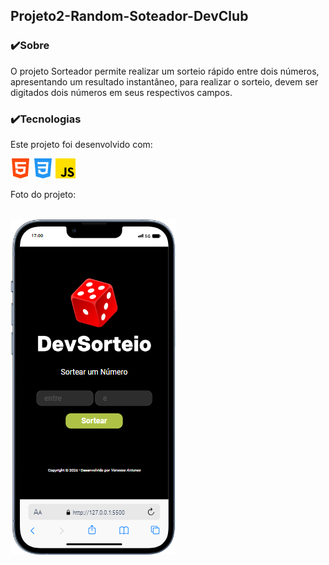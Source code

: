 <h2>Projeto2-Random-Soteador-DevClub</h2>
 
 <h3>✔️Sobre</h3>
<p>
    O projeto Sorteador permite realizar um sorteio rápido entre dois números, apresentando um resultado instantâneo,
    para realizar o sorteio, devem ser digitados dois números em seus respectivos campos.
</p>
<h3>✔️Tecnologias</h3>
<p>Este projeto foi desenvolvido com:</p>

![alt text](html.png)
![alt text](css.png)
![alt text](js.png)

<p>Foto do projeto:</p> <br>
<img src="foto.png">
